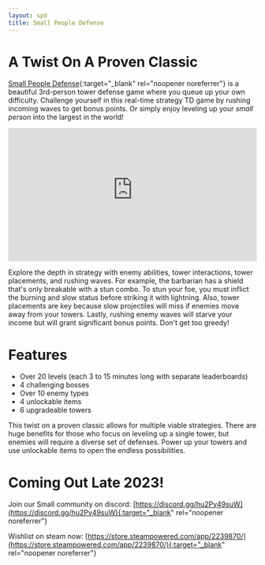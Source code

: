 ```yaml
---
layout: spd
title: Small People Defense
---
```


# A Twist On A Proven Classic

[Small People Defense](https://store.steampowered.com/app/2239870/){:target="_blank" rel="noopener noreferrer"} is a beautiful 3rd-person tower defense game where you queue up your own difficulty. Challenge yourself in this real-time strategy TD game by rushing incoming waves to get bonus points. Or simply enjoy leveling up your *small person* into the largest in the world!

<iframe width="100%" height="270" src="https://cdn.akamai.steamstatic.com/steam/apps/256921850/movie480_vp9.webm" frameborder="0" allowfullscreen></iframe>

Explore the depth in strategy with enemy abilities, tower interactions, tower placements, and rushing waves. For example, the barbarian has a shield that's only breakable with a stun combo. To stun your foe, you must inflict the burning and slow status before striking it with lightning. Also, tower placements are key because slow projectiles will miss if enemies move away from your towers. Lastly, rushing enemy waves will starve your income but will grant significant bonus points. Don't get too greedy!

# Features

* Over 20 levels (each 3 to 15 minutes long with separate leaderboards)
* 4 challenging bosses
* Over 10 enemy types
* 4 unlockable items
* 6 upgradeable towers

This twist on a proven classic allows for multiple viable strategies. There are huge benefits for those who focus on leveling up a single tower, but enemies will require a diverse set of defenses. Power up your towers and use unlockable items to open the endless possibilities. 

# Coming Out Late 2023!

Join our Small community on discord: [https://discord.gg/hu2Pv49suW](https://discord.gg/hu2Pv49suW){:target="_blank" rel="noopener noreferrer"}

Wishlist on steam now: [https://store.steampowered.com/app/2239870/](https://store.steampowered.com/app/2239870/){:target="_blank" rel="noopener noreferrer"}
